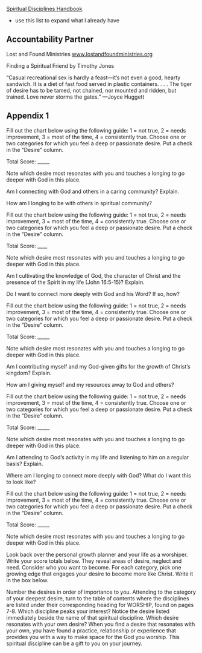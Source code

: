 
[Spiritual Disciplines Handbook](https://www.biblestudytools.com/books/spiritual-disciplines-handbook/)
- use this list to expand what I already have


## Accountability Partner

Lost and Found Ministries www.lostandfoundministries.org

Finding a Spiritual Friend by Timothy Jones

“Casual recreational sex is hardly a feast—it’s not even a good, hearty sandwich. It is a diet of fast food served in plastic containers. . . . The tiger of desire has to be tamed, not chained, nor mounted and ridden, but trained. Love never storms the gates.” —Joyce Huggett

## Appendix 1

Fill out the chart below using the following guide: 1 = not true, 2 = needs improvement, 3 = most of the time, 4 = consistently true. Choose one or two categories for which you feel a deep or passionate desire. Put a check in the “Desire” column.

Total Score: _____

Note which desire most resonates with you and touches a longing to go deeper with God in this place.

Am I connecting with God and others in a caring community? Explain.

How am I longing to be with others in spiritual community?

Fill out the chart below using the following guide: 1 = not true, 2 = needs improvement, 3 = most of the time, 4 = consistently true. Choose one or two categories for which you feel a deep or passionate desire. Put a check in the “Desire” column.

Total Score: ____

Note which desire most resonates with you and touches a longing to go deeper with God in this place.

Am I cultivating the knowledge of God, the character of Christ and the presence of the Spirit in my life (John 16:5-15)? Explain.

Do I want to connect more deeply with God and his Word? If so, how?

Fill out the chart below using the following guide: 1 = not true, 2 = needs improvement, 3 = most of the time, 4 = consistently true. Choose one or two categories for which you feel a deep or passionate desire. Put a check in the “Desire” column.

Total Score: _____

Note which desire most resonates with you and touches a longing to go deeper with God in this place.

Am I contributing myself and my God-given gifts for the growth of Christ’s kingdom? Explain.

How am I giving myself and my resources away to God and others?

Fill out the chart below using the following guide: 1 = not true, 2 = needs improvement, 3 = most of the time, 4 = consistently true. Choose one or two categories for which you feel a deep or passionate desire. Put a check in the “Desire” column.

Total Score: _____

Note which desire most resonates with you and touches a longing to go deeper with God in this place.

Am I attending to God’s activity in my life and listening to him on a regular basis? Explain.

Where am I longing to connect more deeply with God? What do I want this to look like?

Fill out the chart below using the following guide: 1 = not true, 2 = needs improvement, 3 = most of the time, 4 = consistently true. Choose one or two categories for which you feel a deep or passionate desire. Put a check in the “Desire” column.

Total Score: _____

Note which desire most resonates with you and touches a longing to go deeper with God in this place.

Look back over the personal growth planner and your life as a worshiper. Write your score totals below. They reveal areas of desire, neglect and need. Consider who you want to become. For each category, pick one growing edge that engages your desire to become more like Christ. Write it in the box below.

Number the desires in order of importance to you. Attending to the category of your deepest desire, turn to the table of contents where the disciplines are listed under their corresponding heading for WORSHIP, found on pages 7-8. Which discipline peaks your interest? Notice the desire listed immediately beside the name of that spiritual discipline. Which desire resonates with your own desire? When you find a desire that resonates with your own, you have found a practice, relationship or experience that provides you with a way to make space for the God you worship. This spiritual discipline can be a gift to you on your journey.
